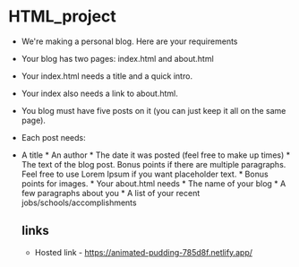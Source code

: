 # HTML_project

- We're making a personal blog. Here are your requirements

- Your blog has two pages: index.html and about.html
- Your index.html needs a title and a quick intro.
- Your index also needs a link to about.html.
- You blog must have five posts on it (you can just keep it all on the same page).
- Each post needs:
- A title
        * An author
        * The date it was posted (feel free to make up times)
        * The text of the blog post. Bonus points if there are multiple paragraphs. Feel free to use Lorem Ipsum if you want placeholder text.
        * Bonus points for images.
        * Your about.html needs
        * The name of your blog
        * A few paragraphs about you
        * A list of your recent jobs/schools/accomplishments
        
        
   ## links
   
   * Hosted link - https://animated-pudding-785d8f.netlify.app/
